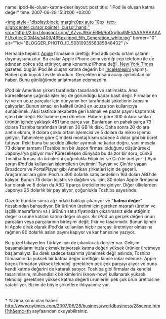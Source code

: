 name: ipod-ile-oluan-katma-deer
layout: post
title: "iPod ile oluşan katma değer"
time: 2007-06-28 15:31:00 +03:00

<a onblur="try {parent.deselectBloggerImageGracefully();} catch(e) {}" href="http://2.bp.blogspot.com/_AZvuJ9kmERM/RoOrq6odMFI/AAAAAAAAAFU/xAicc0l0M4s/s1600-h/465px-Ipod_5th_Generation_white.jpg"><img style="display:block; margin:0px auto 10px; text-align:center;cursor:pointer; cursor:hand;" src="http://2.bp.blogspot.com/_AZvuJ9kmERM/RoOrq6odMFI/AAAAAAAAAFU/xAicc0l0M4s/s400/465px-Ipod_5th_Generation_white.jpg" border="0" alt=""id="BLOGGER_PHOTO_ID_5081093558385848402" /></a><br /><br />Herhalde hepiniz <a href="http://en.wikipedia.org/wiki/Apple_Inc.">Apple</a> firmasının ürettiği iPod adlı çoklu ortam çalarını duymuşsunuzdur. Bu aralar Apple iPhone adını verdiği cep telefonu ile de adından çokca söz ettiriyor, ama konumuz iPhone değil. <a href="http://www.nytimes.com/">New York Times</a> gazetesi bugün iPod ile oluşan katma değerin bir <a href="http://www.nytimes.com/2007/06/28/business/worldbusiness/28scene.html?th&emc=th">incelemesini</a> yapmış. Haberi çok büyük zevkle okudum. Gerçekten insanı acaip aydınlatan bir haber. Bunu günlüğümde anlatmadan edemezdim.<br /><br />iPod bir Amerikan şirketi tarafından tasarlandı ve satılmakta. Ama küreselleşme çağında işler hiç de göründüğü kadar basit değil. Firmalar en iyi ve en ucuz parçalar için dünyanın her tarafındaki şirketlerin kapısını çalıyorlar. Bunun amacı en kaliteli ürünü en ucuza son kullanıcıya sunabilmek. Aksi taktirde rekabette geri kalmak ve pazar payını kaptırmak işten bile değil. Biz habere geri dönelim. Habere göre 300 dolara satılan ürünün içinde yaklaşık 451 tane parça var. Bunlardan en pahalı parça 73 dolara Toshiba tarafından üretilen 30 GB'lık disk. Daha sonra 20 dolara aletin ekranı, 8 dolara çoklu ortam işlemcisi ve 5 dolara da mikro işlemci geliyor. Tahminlere göre Çin'deki montaj kısmı sadece 4 dolar gibi bir ücret tutuyor. Peki bunu bu şekilde ülkeler ayırmak ne kadar doğru, yani mesela 73 doların tamamı (Toshiba'nın bir Japon firması olduğunu düşünürsek) Japonya'ya gidiyor mu? Küreselleşen dünyada bu da zor bir soru, çünkü Toshiba firması da ürünlerini çoğunlukla Filipinler ve Çin'de üretiyor :) Aynı sorun iPod'da kullanılan işlemcilerin üretimini Tayvan ve Çin'de yapan Broadcom ve PortalPlayer gibi Amerikan şirketleri için de geçerli. Araştırmacılara göre iPod'un 300 dolarlık satış bedelinin 163 doları ABD'de kalıyor. Bunun 75 doları lojistik ve dağıtım vs. için, 80 doları Apple firmasına kar olarak ve 8 doları da ABD'li parça üreticilerine gidiyor. Diğer ülkelerden Japonya 26 dolarlık bir pay alıyor, çoğunlukla Toshiba sayesinde. <br /><br />Gazete bundan sonra ağzındaki baklayı çıkarıyor ve <span style="font-weight:bold;">"katma değer"</span> hesabından bahsediyor. Bir ürünün üretimi için gereken masrafı (üretim ve işçilik masraflarını vs.) ürünün satış fiyatından çıkarırsanız elde ettiğiniz değer o ürüne katılan katma değer oluyor. Bir iPod'un gerçek değeri onun parçaları veya parçalarının birleşimi değil, fikir ve tasarımıdır. Bunun içindir ki Apple direk olarak iPod'da kullanılan hiçbir parçayı üretmiyor olmasına rağmen 80 dolarlık aslan payını kapıyor ve kar hanesine yazıyor.<br /><br />Bu güzel hikayeden Türkiye için de çıkarılacak dersler var. Gelişim basamaklarını hızla çıkmak istiyorsak katma değeri yüksek ürünler üretmeye başlamalıyız. Bu direk sadece tasarıma yönelmek değil aslında, Toshiba firmasının da yüksek bir katma değer ürettiğini kimse inkar edemez. Apple birçok firmadan yüksek teknoloji gerektiren pek çok parçayı alıyor ve buna kendi katma değerini de katarak satıyor. Toshiba gibi firmalar da kendisi tasarımlarını, mühendislik birikimlerini (know-how) kullanarak yüksek teknoloji gerektiren yüksek katma değerli ürünlerini pek çok ürün üreticisine satabiliyor. Bizim de böyle şirketlere ihtiyacımız var.<br /><br /><br />* Yazıma konu olan haberi <a href="http://www.nytimes.com/2007/06/28/business/worldbusiness/28scene.html?th&emc=th">http://www.nytimes.com/2007/06/28/business/worldbusiness/28scene.html?th&emc=th</a> sayfasından okuyabilirsiniz.
